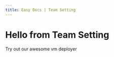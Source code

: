 ```yaml
---
title: Easy Docs | Team Setting
---
```


# Hello from Team Setting

Try out our awesome vm deployer
<tf-vm></tf-vm>